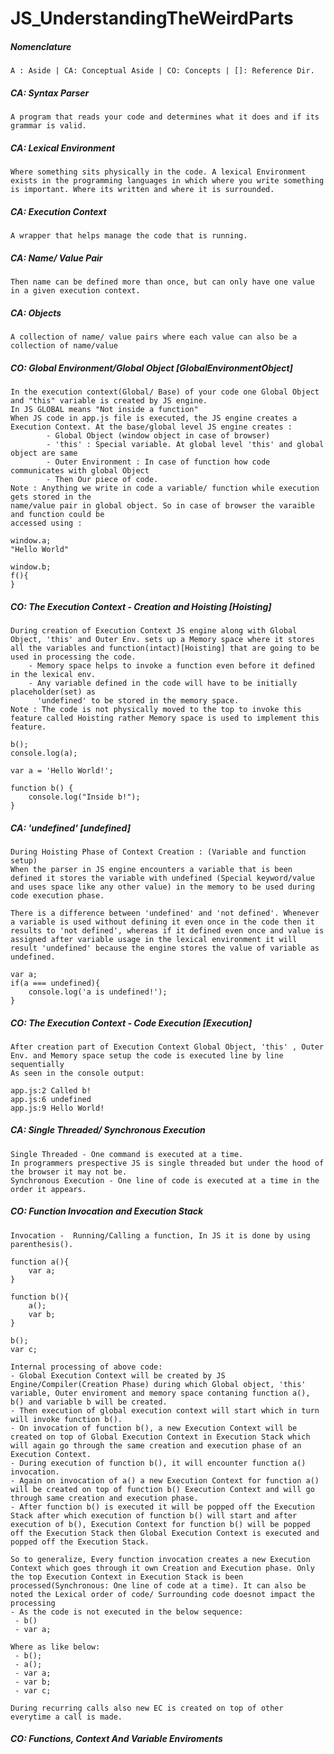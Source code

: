 # JS_UnderstandingTheWeirdParts

##### Nomenclature
	A : Aside | CA: Conceptual Aside | CO: Concepts | []: Reference Dir.

##### CA: Syntax Parser 
    A program that reads your code and determines what it does and if its grammar is valid.
##### CA: Lexical Environment 
    Where something sits physically in the code. A lexical Environment exists in the programming languages in which where you write something is important. Where its written and where it is surrounded.
##### CA: Execution Context 
    A wrapper that helps manage the code that is running.
##### CA: Name/ Value Pair
	Then name can be defined more than once, but can only have one value in a given execution context.
##### CA: Objects
	A collection of name/ value pairs where each value can also be a collection of name/value

##### CO: Global Environment/Global Object [GlobalEnvironmentObject]
	In the execution context(Global/ Base) of your code one Global Object and "this" variable is created by JS engine. 
	In JS GLOBAL means "Not inside a function"
	When JS code in app.js file is executed, the JS engine creates a Execution Context. At the base/global level JS engine creates :
			- Global Object (window object in case of browser)
			- 'this' : Special variable. At global level 'this' and global object are same
			- Outer Environment : In case of function how code communicates with global Object
			- Then Our piece of code.
	Note : Anything we write in code a variable/ function while execution gets stored in the 
	name/value pair in global object. So in case of browser the varaible and function could be 
	accessed using :

	window.a;
	"Hello World"
		
	window.b;
	f(){
	} 
##### CO: The Execution Context - Creation and Hoisting [Hoisting]
	During creation of Execution Context JS engine along with Global Object, 'this' and Outer Env. sets up a Memory space where it stores all the variables and function(intact)[Hoisting] that are	going to be used in processing the code.
		- Memory space helps to invoke a function even before it defined in the lexical env.
		- Any variable defined in the code will have to be initially placeholder(set) as  
		  'undefined' to be stored in the memory space.
	Note : The code is not physically moved to the top to invoke this feature called Hoisting rather Memory space is used to implement this feature.

	b();
	console.log(a);

	var a = 'Hello World!';

	function b() {
	    console.log("Inside b!");
	}
##### CA: 'undefined' [undefined]
	During Hoisting Phase of Context Creation : (Variable and function setup)
	When the parser in JS engine encounters a variable that is been defined it stores the variable with undefined (Special keyword/value and uses space like any other value) in the memory to be used during code execution phase. 
		
	There is a difference between 'undefined' and 'not defined'. Whenever a variable is used without defining it even once in the code then it results to 'not defined', whereas if it defined even	once and value is assigned after variable usage in the lexical environment it will result 'undefined' because the engine stores the value of variable as undefined.

	var a;
	if(a === undefined){
		console.log('a is undefined!');
	}
##### CO: The Execution Context - Code Execution [Execution]
	After creation part of Execution Context Global Object, 'this' , Outer Env. and Memory space setup the code is executed line by line sequentially
	As seen in the console output:

	app.js:2 Called b!
	app.js:6 undefined
	app.js:9 Hello World!
##### CA: Single Threaded/ Synchronous Execution
	Single Threaded - One command is executed at a time.
	In programmers prespective JS is single threaded but under the hood of the browser it may not be.
	Synchronous Execution - One line of code is executed at a time in the order it appears.
##### CO: Function Invocation and Execution Stack
	Invocation -  Running/Calling a function, In JS it is done by using parenthesis().

	function a(){
		var a;
	}
	
	function b(){
		a();
		var b;
	}

	b();
	var c;

	Internal processing of above code:
	- Global Execution Context will be created by JS Engine/Compiler(Creation Phase) during which Global object, 'this' variable, Outer enviroment and memory space contaning function a(), b() and variable b will be created.
	- Then execution of global execution context will start which in turn will invoke function b().
	- On invocation of function b(), a new Execution Context will be created on top of Global Execution Context in Execution Stack which will again go through the same creation and execution phase of an Execution Context.
	- During execution of function b(), it will encounter function a() invocation.
	- Again on invocation of a() a new Execution Context for function a() will be created on top of function b() Execution Context and will go through same creation and execution phase.
	- After function b() is executed it will be popped off the Execution Stack after which execution of function b() will start and after execution of b(), Execution Context for function b() will be popped off the Execution Stack then Global Execution Context is executed and popped off the Execution Stack. 

	So to generalize, Every function invocation creates a new Execution Context which goes through it own Creation and Execution phase. Only the top Execution Context in Execution Stack is been processed(Synchronous: One line of code at a time). It can also be noted the Lexical order of code/ Surrounding code doesnot impact the processing
	- As the code is not executed in the below sequence:
	 - b()
	 - var a;

	Where as like below:
	 - b();
	 - a();
	 - var a;
	 - var b;
	 - var c;

	During recurring calls also new EC is created on top of other everytime a call is made.
##### CO: Functions, Context And Variable Enviroments
	
